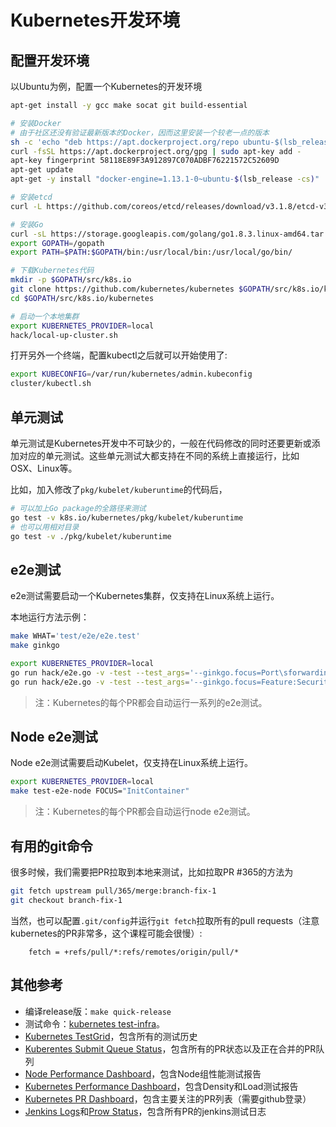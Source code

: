 # Kubernetes开发环境

## 配置开发环境

以Ubuntu为例，配置一个Kubernetes的开发环境

```sh
apt-get install -y gcc make socat git build-essential

# 安装Docker
# 由于社区还没有验证最新版本的Docker，因而这里安装一个较老一点的版本
sh -c 'echo "deb https://apt.dockerproject.org/repo ubuntu-$(lsb_release -cs) main" > /etc/apt/sources.list.d/docker.list'
curl -fsSL https://apt.dockerproject.org/gpg | sudo apt-key add -
apt-key fingerprint 58118E89F3A912897C070ADBF76221572C52609D
apt-get update
apt-get -y install "docker-engine=1.13.1-0~ubuntu-$(lsb_release -cs)"

# 安装etcd
curl -L https://github.com/coreos/etcd/releases/download/v3.1.8/etcd-v3.1.8-linux-amd64.tar.gz -o etcd-v3.1.8-linux-amd64.tar.gz && tar xzvf etcd-v3.1.8-linux-amd64.tar.gz && /bin/cp -f etcd-v3.1.8-linux-amd64/{etcd,etcdctl} /usr/bin && rm -rf etcd-v3.1.8-linux-amd64*

# 安装Go
curl -sL https://storage.googleapis.com/golang/go1.8.3.linux-amd64.tar.gz | tar -C /usr/local -zxf -
export GOPATH=/gopath
export PATH=$PATH:$GOPATH/bin:/usr/local/bin:/usr/local/go/bin/

# 下载Kubernetes代码
mkdir -p $GOPATH/src/k8s.io
git clone https://github.com/kubernetes/kubernetes $GOPATH/src/k8s.io/kubernetes
cd $GOPATH/src/k8s.io/kubernetes

# 启动一个本地集群
export KUBERNETES_PROVIDER=local
hack/local-up-cluster.sh
```

打开另外一个终端，配置kubectl之后就可以开始使用了:

```sh
export KUBECONFIG=/var/run/kubernetes/admin.kubeconfig
cluster/kubectl.sh
```

## 单元测试

单元测试是Kubernetes开发中不可缺少的，一般在代码修改的同时还要更新或添加对应的单元测试。这些单元测试大都支持在不同的系统上直接运行，比如OSX、Linux等。

比如，加入修改了`pkg/kubelet/kuberuntime`的代码后，

```sh
# 可以加上Go package的全路径来测试
go test -v k8s.io/kubernetes/pkg/kubelet/kuberuntime
# 也可以用相对目录
go test -v ./pkg/kubelet/kuberuntime
```

## e2e测试

e2e测试需要启动一个Kubernetes集群，仅支持在Linux系统上运行。

本地运行方法示例：

```sh
make WHAT='test/e2e/e2e.test'
make ginkgo

export KUBERNETES_PROVIDER=local
go run hack/e2e.go -v -test --test_args='--ginkgo.focus=Port\sforwarding'
go run hack/e2e.go -v -test --test_args='--ginkgo.focus=Feature:SecurityContext'
```

> 注：Kubernetes的每个PR都会自动运行一系列的e2e测试。

## Node e2e测试

Node e2e测试需要启动Kubelet，仅支持在Linux系统上运行。

```sh
export KUBERNETES_PROVIDER=local
make test-e2e-node FOCUS="InitContainer"
```

> 注：Kubernetes的每个PR都会自动运行node e2e测试。

## 有用的git命令

很多时候，我们需要把PR拉取到本地来测试，比如拉取PR #365的方法为

```sh
git fetch upstream pull/365/merge:branch-fix-1
git checkout branch-fix-1
```

当然，也可以配置`.git/config`并运行`git fetch`拉取所有的pull requests（注意kubernetes的PR非常多，这个课程可能会很慢）:

```
    fetch = +refs/pull/*:refs/remotes/origin/pull/*
```

## 其他参考

- 编译release版：`make quick-release`
- 测试命令：[kubernetes test-infra](https://github.com/kubernetes/test-infra/blob/master/prow/commands.md)。
- [Kubernetes TestGrid](https://k8s-testgrid.appspot.com/)，包含所有的测试历史
- [Kuberentes Submit Queue Status](https://submit-queue.k8s.io/#/queue)，包含所有的PR状态以及正在合并的PR队列
- [Node Performance Dashboard](http://146.148.52.109/#/builds)，包含Node组性能测试报告
- [Kubernetes Performance Dashboard](http://perf-dash.k8s.io/)，包含Density和Load测试报告
- [Kubernetes PR Dashboard](https://k8s-gubernator.appspot.com/pr)，包含主要关注的PR列表（需要github登录）
- [Jenkins Logs](https://k8s-gubernator.appspot.com/)和[Prow Status](http://prow.k8s.io/?type=presubmit)，包含所有PR的jenkins测试日志

